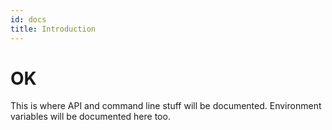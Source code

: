```yaml
---
id: docs
title: Introduction
---
```


# OK

This is where API and command line stuff will be documented.
Environment variables will be documented here too.
